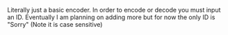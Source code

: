 Literally just a basic encoder.
In order to encode or decode you must input an ID. 
Eventually I am planning on adding more but for now the only ID is "Sorry" (Note it is case sensitive)
